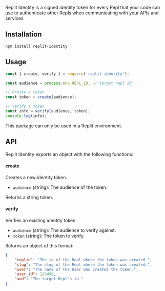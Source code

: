 Replit Identity is a signed identity token for every Repl that your code can use to authenticate other Repls when communicating with your APIs and services.
## Installation
```
npm install replit-identity
```
## Usage
```js
const { create, verify } = require('replit-identity');

const audience = process.env.REPL_ID; // target repl id

// Create a token
const token = create(audience);

// Verify a token
const info = verify(audience, token);
console.log(info);
```
This package can only be used in a Replit environment.
## API
Replit Identity exports an object with the following functions:
#### create
Creates a new identity token.

* `audience` (string): The audience of the token.

Returns a string token.
  
#### verify
Verifies an existing identity token.

* `audience` (string): The audience to verify against.
* `token` (string): The token to verify.

Returns an object of this format:
```json
{
	"replid": "The id of the Repl where the token was created.",
	"slug": "The slug of the Repl where the token was created.",
	"user": "The name of the User who created the token.",
	"user_id": 123456,
	"aud": "The target Repl's id."
}
```